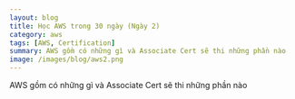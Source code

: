 ```yaml
---
layout: blog
title: Học AWS trong 30 ngày (Ngày 2)
category: aws
tags: [AWS, Certification]
summary: AWS gồm có những gì và Associate Cert sẽ thi những phần nào
image: /images/blog/aws2.png
---
```


AWS gồm có những gì và Associate Cert sẽ thi những phần nào
